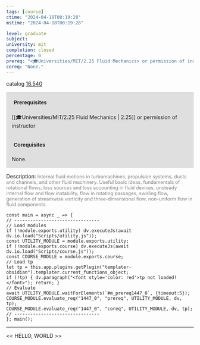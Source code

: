 ```yaml
---
tags: [course]
ctime: "2024-04-18T00:19:28"
mstime: "2024-04-18T00:19:28"

level: graduate
subject: 
university: mit
completion: closed
percentage: 0
prereq: "<🎓Universities/MIT/2.25 Fluid Mechanics> or permission of instructor"
coreq: "None."
---
```


catalog [16.540](http://student.mit.edu/catalog/m16a.html#16.540)

<span style="display: block; padding: 15px; background-color: rgb(100, 100, 100, 0.2);"><font id="m_prereq1447_0" style="display: block; font-family: Arial, sans-serif; font-weight: bold; padding: 5px">Prerequisites</font><br><span id="prereq1447_0">[[🎓Universities/MIT/2.25 Fluid Mechanics | 2.25]] or permission of instructor</span></span>
<span style="display: block; padding: 15px; background-color: rgb(100, 100, 100, 0.2);"><font id="m_coreq1447_0" style="display: block; font-family: Arial, sans-serif; font-weight: bold; padding: 5px">Corequisites</font><br><span id="coreq1447_0">None.</span></span>

<font style="">Description:</font>
<font style="color: grey; font-size: 0.8rem;">Internal fluid motions in turbomachines, propulsion systems, ducts and channels, and other fluid machinery.  Useful basic ideas, fundamentals of rotational flows, loss sources and loss accounting in fluid devices, unsteady internal flow and flow instability, flow in rotating passages, swirling flow, generation of streamwise vorticity and three-dimensional flow, non-uniform flow in fluid components.</font>

```dataviewjs
const main = async _ => {
// --------------------------------
// Load modules
if (!module.exports.utility) dv.executeJs(await dv.io.load("Scripts/utility.js"));
const UTILITY_MODULE = module.exports.utility;
if (!module.exports.course) dv.executeJs(await dv.io.load("Scripts/course.js"));
const COURSE_MODULE = module.exports.course;
// Load tp
let tp = this.app.plugins.getPlugin("templater-obsidian").templater.current_functions_object;
if (!tp) { dv.paragraph("<font style='color: red'>tp not loaded!</font>"); return; }
// Evaluate
await UTILITY_MODULE.waitForElements(`#m_prereq1447_0`, {timeout:5});
COURSE_MODULE.evaluate_req("1447_0", "prereq", UTILITY_MODULE, dv, tp);
COURSE_MODULE.evaluate_req("1447_0", "coreq", UTILITY_MODULE, dv, tp);
// --------------------------------
}; main();
```

---

<< HELLO, WORLD >>
